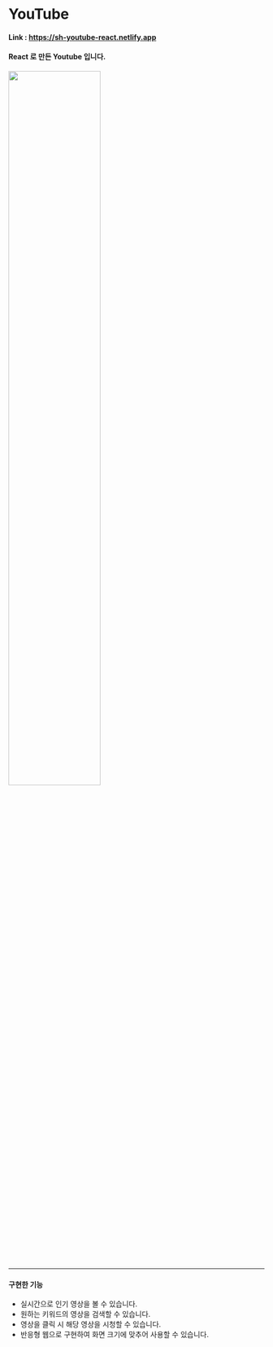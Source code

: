 # YouTube 

#### Link : https://sh-youtube-react.netlify.app

#### React 로 만든 Youtube 입니다.

<img width="60%" src="https://user-images.githubusercontent.com/85146819/172051084-a04ead4c-7e23-4755-95e7-0887fad88cf2.png">

***

#### 구현한 기능 

- 실시간으로 인기 영상을 볼 수 있습니다.
- 원하는 키워드의 영상을 검색할 수 있습니다.
- 영상을 클릭 시 해당 영상을 시청할 수 있습니다.
- 반응형 웹으로 구현하여 화면 크기에 맞추어 사용할 수 있습니다.
